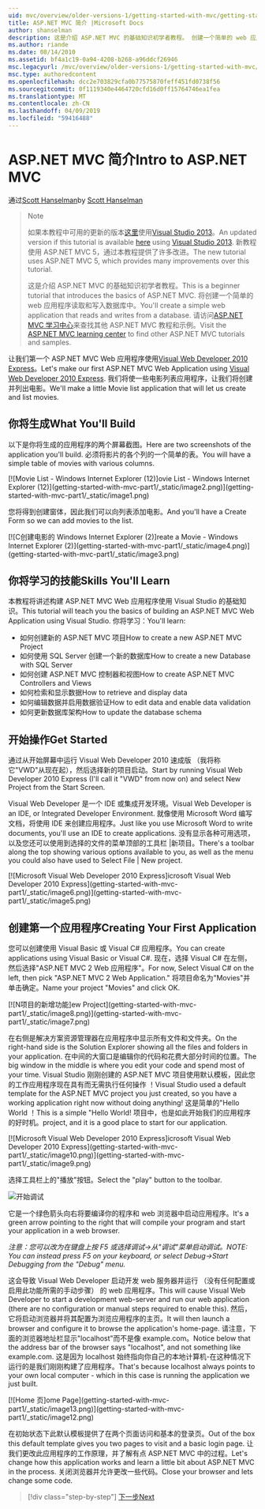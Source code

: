 ```yaml
---
uid: mvc/overview/older-versions-1/getting-started-with-mvc/getting-started-with-mvc-part1
title: ASP.NET MVC 简介 |Microsoft Docs
author: shanselman
description: 这是介绍 ASP.NET MVC 的基础知识初学者教程。 创建一个简单的 web 应用程序读取和写入数据库中。
ms.author: riande
ms.date: 08/14/2010
ms.assetid: bf4a1c19-0a94-4208-b268-a96ddcf26946
msc.legacyurl: /mvc/overview/older-versions-1/getting-started-with-mvc/getting-started-with-mvc-part1
msc.type: authoredcontent
ms.openlocfilehash: dcc2e703829cfa0b77575870feff451fd0738f56
ms.sourcegitcommit: 0f1119340e4464720cfd16d0ff15764746ea1fea
ms.translationtype: MT
ms.contentlocale: zh-CN
ms.lasthandoff: 04/09/2019
ms.locfileid: "59416488"
---
```

# <a name="intro-to-aspnet-mvc"></a><span data-ttu-id="0b491-104">ASP.NET MVC 简介</span><span class="sxs-lookup"><span data-stu-id="0b491-104">Intro to ASP.NET MVC</span></span>

<span data-ttu-id="0b491-105">通过[Scott Hanselman](https://github.com/shanselman)</span><span class="sxs-lookup"><span data-stu-id="0b491-105">by [Scott Hanselman](https://github.com/shanselman)</span></span>

> > [!NOTE]
> > <span data-ttu-id="0b491-106">如果本教程中可用的更新的版本[这里](../../getting-started/introduction/getting-started.md)使用[Visual Studio 2013](https://my.visualstudio.com/Downloads?q=visual%20studio%202013)。</span><span class="sxs-lookup"><span data-stu-id="0b491-106">An updated version if this tutorial is available [here](../../getting-started/introduction/getting-started.md) using [Visual Studio 2013](https://my.visualstudio.com/Downloads?q=visual%20studio%202013).</span></span> <span data-ttu-id="0b491-107">新教程使用 ASP.NET MVC 5，通过本教程提供了许多改进。</span><span class="sxs-lookup"><span data-stu-id="0b491-107">The new tutorial uses ASP.NET MVC 5, which provides many improvements over this tutorial.</span></span>
>
>
> <span data-ttu-id="0b491-108">这是介绍 ASP.NET MVC 的基础知识初学者教程。</span><span class="sxs-lookup"><span data-stu-id="0b491-108">This is a beginner tutorial that introduces the basics of ASP.NET MVC.</span></span> <span data-ttu-id="0b491-109">将创建一个简单的 web 应用程序读取和写入数据库中。</span><span class="sxs-lookup"><span data-stu-id="0b491-109">You'll create a simple web application that reads and writes from a database.</span></span> <span data-ttu-id="0b491-110">请访问[ASP.NET MVC 学习中心](../../../index.md)来查找其他 ASP.NET MVC 教程和示例。</span><span class="sxs-lookup"><span data-stu-id="0b491-110">Visit the [ASP.NET MVC learning center](../../../index.md) to find other ASP.NET MVC tutorials and samples.</span></span>


<span data-ttu-id="0b491-111">让我们第一个 ASP.NET MVC Web 应用程序使用[Visual Web Developer 2010 Express](https://www.microsoft.com/express/Web/)。</span><span class="sxs-lookup"><span data-stu-id="0b491-111">Let's make our first ASP.NET MVC Web Application using [Visual Web Developer 2010 Express](https://www.microsoft.com/express/Web/).</span></span> <span data-ttu-id="0b491-112">我们将使一些电影列表应用程序，让我们将创建并列出电影。</span><span class="sxs-lookup"><span data-stu-id="0b491-112">We'll make a little Movie list application that will let us create and list movies.</span></span>

## <a name="what-youll-build"></a><span data-ttu-id="0b491-113">你将生成</span><span class="sxs-lookup"><span data-stu-id="0b491-113">What You'll Build</span></span>

<span data-ttu-id="0b491-114">以下是你将生成的应用程序的两个屏幕截图。</span><span class="sxs-lookup"><span data-stu-id="0b491-114">Here are two screenshots of the application you'll build.</span></span> <span data-ttu-id="0b491-115">必须将影片的各个列的一个简单的表。</span><span class="sxs-lookup"><span data-stu-id="0b491-115">You will have a simple table of movies with various columns.</span></span>

[![M<span data-ttu-id="0b491-116">ovie List - Windows Internet Explorer (12)]</span><span class="sxs-lookup"><span data-stu-id="0b491-116">ovie List - Windows Internet Explorer (12)]</span></span>(getting-started-with-mvc-part1/_static/image2.png)](getting-started-with-mvc-part1/_static/image1.png)

<span data-ttu-id="0b491-117">您将得到创建窗体，因此我们可以向列表添加电影。</span><span class="sxs-lookup"><span data-stu-id="0b491-117">And you'll have a Create Form so we can add movies to the list.</span></span>

[![C<span data-ttu-id="0b491-118">创建电影的 Windows Internet Explorer (2)]</span><span class="sxs-lookup"><span data-stu-id="0b491-118">reate a Movie - Windows Internet Explorer (2)]</span></span>(getting-started-with-mvc-part1/_static/image4.png)](getting-started-with-mvc-part1/_static/image3.png)

## <a name="skills-youll-learn"></a><span data-ttu-id="0b491-119">你将学习的技能</span><span class="sxs-lookup"><span data-stu-id="0b491-119">Skills You'll Learn</span></span>

<span data-ttu-id="0b491-120">本教程将讲述构建 ASP.NET MVC Web 应用程序使用 Visual Studio 的基础知识。</span><span class="sxs-lookup"><span data-stu-id="0b491-120">This tutorial will teach you the basics of building an ASP.NET MVC Web Application using Visual Studio.</span></span> <span data-ttu-id="0b491-121">你将学习：</span><span class="sxs-lookup"><span data-stu-id="0b491-121">You'll learn:</span></span>

- <span data-ttu-id="0b491-122">如何创建新的 ASP.NET MVC 项目</span><span class="sxs-lookup"><span data-stu-id="0b491-122">How to create a new ASP.NET MVC Project</span></span>
- <span data-ttu-id="0b491-123">如何使用 SQL Server 创建一个新的数据库</span><span class="sxs-lookup"><span data-stu-id="0b491-123">How to create a new Database with SQL Server</span></span>
- <span data-ttu-id="0b491-124">如何创建 ASP.NET MVC 控制器和视图</span><span class="sxs-lookup"><span data-stu-id="0b491-124">How to create ASP.NET MVC Controllers and Views</span></span>
- <span data-ttu-id="0b491-125">如何检索和显示数据</span><span class="sxs-lookup"><span data-stu-id="0b491-125">How to retrieve and display data</span></span>
- <span data-ttu-id="0b491-126">如何编辑数据并启用数据验证</span><span class="sxs-lookup"><span data-stu-id="0b491-126">How to edit data and enable data validation</span></span>
- <span data-ttu-id="0b491-127">如何更新数据库架构</span><span class="sxs-lookup"><span data-stu-id="0b491-127">How to update the database schema</span></span>

## <a name="get-started"></a><span data-ttu-id="0b491-128">开始操作</span><span class="sxs-lookup"><span data-stu-id="0b491-128">Get Started</span></span>

<span data-ttu-id="0b491-129">通过从开始屏幕中运行 Visual Web Developer 2010 速成版 （我将称它"VWD"从现在起），然后选择新的项目启动。</span><span class="sxs-lookup"><span data-stu-id="0b491-129">Start by running Visual Web Developer 2010 Express (I'll call it "VWD" from now on) and select New Project from the Start Screen.</span></span>

<span data-ttu-id="0b491-130">Visual Web Developer 是一个 IDE 或集成开发环境。</span><span class="sxs-lookup"><span data-stu-id="0b491-130">Visual Web Developer is an IDE, or Integrated Developer Environment.</span></span> <span data-ttu-id="0b491-131">就像使用 Microsoft Word 编写文档，将使用 IDE 来创建应用程序。</span><span class="sxs-lookup"><span data-stu-id="0b491-131">Just like you use Microsoft Word to write documents, you'll use an IDE to create applications.</span></span> <span data-ttu-id="0b491-132">没有显示各种可用选项，以及您还可以使用到选择的文件的菜单顶部的工具栏 |新项目。</span><span class="sxs-lookup"><span data-stu-id="0b491-132">There's a toolbar along the top showing various options available to you, as well as the menu you could also have used to Select File | New project.</span></span>

[![M<span data-ttu-id="0b491-133">icrosoft Visual Web Developer 2010 Express]</span><span class="sxs-lookup"><span data-stu-id="0b491-133">icrosoft Visual Web Developer 2010 Express]</span></span>(getting-started-with-mvc-part1/_static/image6.png)](getting-started-with-mvc-part1/_static/image5.png)

## <a name="creating-your-first-application"></a><span data-ttu-id="0b491-134">创建第一个应用程序</span><span class="sxs-lookup"><span data-stu-id="0b491-134">Creating Your First Application</span></span>

<span data-ttu-id="0b491-135">您可以创建使用 Visual Basic 或 Visual C# 应用程序。</span><span class="sxs-lookup"><span data-stu-id="0b491-135">You can create applications using Visual Basic or Visual C#.</span></span> <span data-ttu-id="0b491-136">现在，选择 Visual C# 在左侧，然后选择"ASP.NET MVC 2 Web 应用程序"。</span><span class="sxs-lookup"><span data-stu-id="0b491-136">For now, Select Visual C# on the left, then pick "ASP.NET MVC 2 Web Application."</span></span> <span data-ttu-id="0b491-137">将项目命名为"Movies"并单击确定。</span><span class="sxs-lookup"><span data-stu-id="0b491-137">Name your project "Movies" and click OK.</span></span>

[![N<span data-ttu-id="0b491-138">项目的新增功能]</span><span class="sxs-lookup"><span data-stu-id="0b491-138">ew Project]</span></span>(getting-started-with-mvc-part1/_static/image8.png)](getting-started-with-mvc-part1/_static/image7.png)

<span data-ttu-id="0b491-139">在右侧是解决方案资源管理器在应用程序中显示所有文件和文件夹。</span><span class="sxs-lookup"><span data-stu-id="0b491-139">On the right-hand side is the Solution Explorer showing all the files and folders in your application.</span></span> <span data-ttu-id="0b491-140">在中间的大窗口是编辑你的代码和花费大部分时间的位置。</span><span class="sxs-lookup"><span data-stu-id="0b491-140">The big window in the middle is where you edit your code and spend most of your time.</span></span> <span data-ttu-id="0b491-141">Visual Studio 刚刚创建的 ASP.NET MVC 项目使用默认模板，因此您的工作应用程序现在具有而无需执行任何操作 ！</span><span class="sxs-lookup"><span data-stu-id="0b491-141">Visual Studio used a default template for the ASP.NET MVC project you just created, so you have a working application right now without doing anything!</span></span> <span data-ttu-id="0b491-142">这是简单的"Hello World ！</span><span class="sxs-lookup"><span data-stu-id="0b491-142">This is a simple "Hello World!</span></span> <span data-ttu-id="0b491-143">项目中，也是如此开始我们的应用程序的好时机。</span><span class="sxs-lookup"><span data-stu-id="0b491-143">project, and it is a good place to start for our application.</span></span>

[![M<span data-ttu-id="0b491-144">icrosoft Visual Web Developer 2010 Express]</span><span class="sxs-lookup"><span data-stu-id="0b491-144">icrosoft Visual Web Developer 2010 Express]</span></span>(getting-started-with-mvc-part1/_static/image10.png)](getting-started-with-mvc-part1/_static/image9.png)

<span data-ttu-id="0b491-145">选择工具栏上的"播放"按钮。</span><span class="sxs-lookup"><span data-stu-id="0b491-145">Select the "play" button to the toolbar.</span></span>

![开始调试](getting-started-with-mvc-part1/_static/image11.png)

<span data-ttu-id="0b491-147">它是一个绿色箭头向右将要编译你的程序和 web 浏览器中启动应用程序。</span><span class="sxs-lookup"><span data-stu-id="0b491-147">It's a green arrow pointing to the right that will compile your program and start your application in a web browser.</span></span>

*<span data-ttu-id="0b491-148">注意：您可以改为在键盘上按 F5 或选择调试-&gt;从"调试"菜单启动调试。</span><span class="sxs-lookup"><span data-stu-id="0b491-148">NOTE: You can instead press F5 on your keyboard, or select Debug-&gt;Start Debugging from the "Debug" menu.</span></span>*

<span data-ttu-id="0b491-149">这会导致 Visual Web Developer 启动开发 web 服务器并运行 （没有任何配置或启用此功能所需的手动步骤） 的 web 应用程序。</span><span class="sxs-lookup"><span data-stu-id="0b491-149">This will cause Visual Web Developer to start a development web-server and run our web application (there are no configuration or manual steps required to enable this).</span></span> <span data-ttu-id="0b491-150">然后，它将启动浏览器并将其配置为浏览应用程序的主页。</span><span class="sxs-lookup"><span data-stu-id="0b491-150">It will then launch a browser and configure it to browse the application's home-page.</span></span> <span data-ttu-id="0b491-151">请注意，下面的浏览器地址栏显示"localhost"而不是像 example.com。</span><span class="sxs-lookup"><span data-stu-id="0b491-151">Notice below that the address bar of the browser says "localhost", and not something like example.com.</span></span> <span data-ttu-id="0b491-152">这是因为 localhost 始终指向你自己的本地计算机-在这种情况下运行的是我们刚刚构建了应用程序。</span><span class="sxs-lookup"><span data-stu-id="0b491-152">That's because localhost always points to your own local computer - which in this case is running the application we just built.</span></span>

[![H<span data-ttu-id="0b491-153">ome 页]</span><span class="sxs-lookup"><span data-stu-id="0b491-153">ome Page]</span></span>(getting-started-with-mvc-part1/_static/image13.png)](getting-started-with-mvc-part1/_static/image12.png)

<span data-ttu-id="0b491-154">在初始状态下此默认模板提供了在两个页面访问和基本的登录页。</span><span class="sxs-lookup"><span data-stu-id="0b491-154">Out of the box this default template gives you two pages to visit and a basic login page.</span></span> <span data-ttu-id="0b491-155">让我们更改此应用程序的工作原理，并了解有点 ASP.NET MVC 中的过程。</span><span class="sxs-lookup"><span data-stu-id="0b491-155">Let's change how this application works and learn a little bit about ASP.NET MVC in the process.</span></span> <span data-ttu-id="0b491-156">关闭浏览器并允许更改一些代码。</span><span class="sxs-lookup"><span data-stu-id="0b491-156">Close your browser and lets change some code.</span></span>

> [!div class="step-by-step"]
> [<span data-ttu-id="0b491-157">下一步</span><span class="sxs-lookup"><span data-stu-id="0b491-157">Next</span></span>](getting-started-with-mvc-part2.md)
